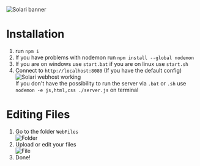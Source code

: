 ![Solari banner]( --- )



# Installation
1) run `npm i`
2) If you have problems with nodemon run `npm install --global nodemon`
3) If you are on windows use `start.bat` if you are on linux use `start.sh`
4) Connect to `http://localhost:8080` (If you have the default config)\
![Solari webhost working]( --- )\
If you don't have the possibility to run the server via `.bat` or `.sh` use `nodemon -e js,html,css ./server.js` on terminal

# Editing Files
1) Go to the folder `WebFiles`\
![Folder]( --- )
2) Upload or edit your files\
![File]( --- )
3) Done!
